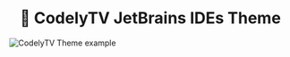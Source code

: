 <h1 align="center">
  🎨 CodelyTV JetBrains IDEs Theme
</h1>
<img src="https://user-images.githubusercontent.com/1331435/63159884-b7655700-c01c-11e9-941d-618e7cb4b13a.png" alt="CodelyTV Theme example">
